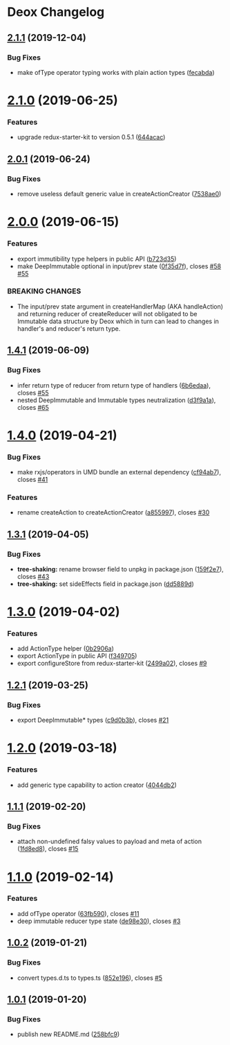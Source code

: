 # Deox Changelog

## [2.1.1](https://github.com/thebrodmann/deox/compare/v2.1.0...v2.1.1) (2019-12-04)


### Bug Fixes

* make ofType operator typing works with plain action types ([fecabda](https://github.com/thebrodmann/deox/commit/fecabda))

# [2.1.0](https://github.com/thebrodmann/deox/compare/v2.0.1...v2.1.0) (2019-06-25)


### Features

* upgrade redux-starter-kit to version 0.5.1 ([644acac](https://github.com/thebrodmann/deox/commit/644acac))

## [2.0.1](https://github.com/thebrodmann/deox/compare/v2.0.0...v2.0.1) (2019-06-24)


### Bug Fixes

* remove useless default generic value in createActionCreator ([7538ae0](https://github.com/thebrodmann/deox/commit/7538ae0))

# [2.0.0](https://github.com/thebrodmann/deox/compare/v1.4.1...v2.0.0) (2019-06-15)


### Features

* export immutibility type helpers in public API ([b723d35](https://github.com/thebrodmann/deox/commit/b723d35))
* make DeepImmutable optional in input/prev state ([0f35d7f](https://github.com/thebrodmann/deox/commit/0f35d7f)), closes [#58](https://github.com/thebrodmann/deox/issues/58) [#55](https://github.com/thebrodmann/deox/issues/55)


### BREAKING CHANGES

* The input/prev state argument in createHandlerMap (AKA handleAction) and returning
reducer of createReducer will not obligated to be Immutable data structure by Deox which in turn can
lead to changes in handler's and reducer's return type.

## [1.4.1](https://github.com/thebrodmann/deox/compare/v1.4.0...v1.4.1) (2019-06-09)


### Bug Fixes

* infer return type of reducer from return type of handlers ([6b6edaa](https://github.com/thebrodmann/deox/commit/6b6edaa)), closes [#55](https://github.com/thebrodmann/deox/issues/55)
* nested DeepImmutable and Immutable types neutralization ([d3f9a1a](https://github.com/thebrodmann/deox/commit/d3f9a1a)), closes [#65](https://github.com/thebrodmann/deox/issues/65)

# [1.4.0](https://github.com/thebrodmann/deox/compare/v1.3.1...v1.4.0) (2019-04-21)


### Bug Fixes

* make rxjs/operators in UMD bundle an external dependency ([cf94ab7](https://github.com/thebrodmann/deox/commit/cf94ab7)), closes [#41](https://github.com/thebrodmann/deox/issues/41)


### Features

* rename createAction to createActionCreator ([a855997](https://github.com/thebrodmann/deox/commit/a855997)), closes [#30](https://github.com/thebrodmann/deox/issues/30)

## [1.3.1](https://github.com/thebrodmann/deox/compare/v1.3.0...v1.3.1) (2019-04-05)


### Bug Fixes

* **tree-shaking:** rename browser field to unpkg in package.json ([159f2e7](https://github.com/thebrodmann/deox/commit/159f2e7)), closes [#43](https://github.com/thebrodmann/deox/issues/43)
* **tree-shaking:** set sideEffects field in package.json ([dd5889d](https://github.com/thebrodmann/deox/commit/dd5889d))

# [1.3.0](https://github.com/thebrodmann/deox/compare/v1.2.1...v1.3.0) (2019-04-02)


### Features

* add ActionType helper ([0b2906a](https://github.com/thebrodmann/deox/commit/0b2906a))
* export ActionType in public API ([f349705](https://github.com/thebrodmann/deox/commit/f349705))
* export configureStore from redux-starter-kit ([2499a02](https://github.com/thebrodmann/deox/commit/2499a02)), closes [#9](https://github.com/thebrodmann/deox/issues/9)

## [1.2.1](https://github.com/thebrodmann/deox/compare/v1.2.0...v1.2.1) (2019-03-25)


### Bug Fixes

* export DeepImmutable* types ([c9d0b3b](https://github.com/thebrodmann/deox/commit/c9d0b3b)), closes [#21](https://github.com/thebrodmann/deox/issues/21)

# [1.2.0](https://github.com/thebrodmann/deox/compare/v1.1.1...v1.2.0) (2019-03-18)


### Features

* add generic type capability to action creator ([4044db2](https://github.com/thebrodmann/deox/commit/4044db2))

## [1.1.1](https://github.com/thebrodmann/deox/compare/v1.1.0...v1.1.1) (2019-02-20)


### Bug Fixes

* attach non-undefined falsy values to payload and meta of action ([1fd8ed8](https://github.com/thebrodmann/deox/commit/1fd8ed8)), closes [#15](https://github.com/thebrodmann/deox/issues/15)

# [1.1.0](https://github.com/thebrodmann/deox/compare/v1.0.2...v1.1.0) (2019-02-14)


### Features

* add ofType operator ([63fb590](https://github.com/thebrodmann/deox/commit/63fb590)), closes [#11](https://github.com/thebrodmann/deox/issues/11)
* deep immutable reducer type state ([de98e30](https://github.com/thebrodmann/deox/commit/de98e30)), closes [#3](https://github.com/thebrodmann/deox/issues/3)

## [1.0.2](https://github.com/thebrodmann/deox/compare/v1.0.1...v1.0.2) (2019-01-21)


### Bug Fixes

* convert types.d.ts to types.ts ([852e196](https://github.com/thebrodmann/deox/commit/852e196)), closes [#5](https://github.com/thebrodmann/deox/issues/5)

## [1.0.1](https://github.com/thebrodmann/deox/compare/v1.0.0...v1.0.1) (2019-01-20)


### Bug Fixes

* publish new README.md ([258bfc9](https://github.com/thebrodmann/deox/commit/258bfc9))
